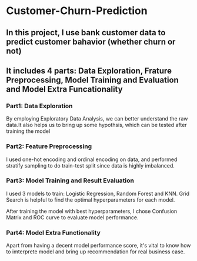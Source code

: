 # Customer-Churn-Prediction
## In this project, I use bank customer data to predict customer bahavior (whether churn or not)
## It includes 4 parts: Data Exploration, Frature Preprocessing, Model Training and Evaluation and Model Extra Funcationality

### Part1: Data Exploration
By employing Exploratory Data Analysis, we can better understand the raw data.It also helps us to bring up some hypothsis, which can be tested after training the model

### Part2: Feature Preprocessing
I used one-hot encoding and ordinal encoding on data, and performed stratify sampling to do train-test split since data is highly imbalanced.

### Part3: Model Training and Result Evaluation
I used 3 models to train: Logistic Regression, Random Forest and KNN. Grid Search is helpful to find the optimal hyperparameters for each model.

After training the model with best hyperparameters, I chose Confusion Matrix and ROC curve to evaluate model performance.

### Part4: Model Extra Functionality
Apart from having a decent model performance score, it's vital to know how to imterprete model and bring up recommendation for real business case.
